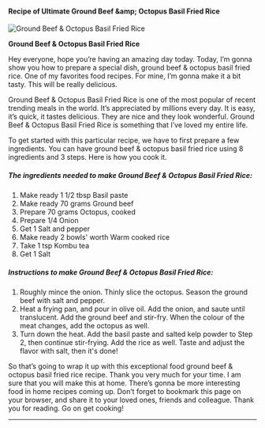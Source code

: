             

#### Recipe of Ultimate Ground Beef &amp;amp; Octopus Basil Fried Rice

![Ground Beef &amp; Octopus Basil Fried Rice](https://img-global.cpcdn.com/recipes/6113617435951104/751x532cq70/ground-beef-octopus-basil-fried-rice-recipe-main-photo.jpg)

**Ground Beef &amp; Octopus Basil Fried Rice**

Hey everyone, hope you’re having an amazing day today. Today, I’m gonna show you how to prepare a special dish, ground beef & octopus basil fried rice. One of my favorites food recipes. For mine, I’m gonna make it a bit tasty. This will be really delicious.

Ground Beef & Octopus Basil Fried Rice is one of the most popular of recent trending meals in the world. It’s appreciated by millions every day. It is easy, it’s quick, it tastes delicious. They are nice and they look wonderful. Ground Beef & Octopus Basil Fried Rice is something that I’ve loved my entire life.

To get started with this particular recipe, we have to first prepare a few ingredients. You can have ground beef & octopus basil fried rice using 8 ingredients and 3 steps. Here is how you cook it.

##### The ingredients needed to make Ground Beef & Octopus Basil Fried Rice:

1.  Make ready 1 1/2 tbsp Basil paste
2.  Make ready 70 grams Ground beef
3.  Prepare 70 grams Octopus, cooked
4.  Prepare 1/4 Onion
5.  Get 1 Salt and pepper
6.  Make ready 2 bowls' worth Warm cooked rice
7.  Take 1 tsp Kombu tea
8.  Get 1 Salt

##### Instructions to make Ground Beef & Octopus Basil Fried Rice:

1.  Roughly mince the onion. Thinly slice the octopus. Season the ground beef with salt and pepper.
2.  Heat a frying pan, and pour in olive oil. Add the onion, and saute until translucent. Add the ground beef and stir-fry. When the colour of the meat changes, add the octopus as well.
3.  Turn down the heat. Add the basil paste and salted kelp powder to Step 2, then continue stir-frying. Add the rice as well. Taste and adjust the flavor with salt, then it's done!

So that’s going to wrap it up with this exceptional food ground beef & octopus basil fried rice recipe. Thank you very much for your time. I am sure that you will make this at home. There’s gonna be more interesting food in home recipes coming up. Don’t forget to bookmark this page on your browser, and share it to your loved ones, friends and colleague. Thank you for reading. Go on get cooking!

* * *